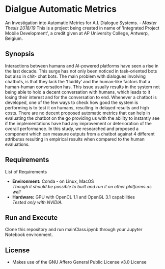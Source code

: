 # Dialgue Automatic Metrics

An Investigation into Automatic Metrics for A.I. Dialogue Systems. *- Master Thesis 2018/19*
This is a project being created in name of 'Integrated Project Mobile Development', a credit given at AP University College, Antwerp, Belgium.

## Synopsis

Interactions between humans and AI-powered platforms have seen a rise in the last decade. This surge has not only been noticed in task-oriented bots but also in chit- chat bots. The main problem with dialogues involving chatbots, is that they lack the ‘fluidity’ and the human-like factors that a human-human conversation has. This issue usually results in the system not being able to hold a decent conversation with humans, which leads to it losing their interest and for the conversation to end. Whenever a chatbot is developed, one of the few ways to check how good the system is performing is to test it on humans, resulting in delayed results and high costs. There are no decent proposed automatic metrics that can help in evaluating the chatbot on the go providing us with the ability to instantly see if the implementations have had any improvement or deterioration of the overall performance. In this study, we researched and proposed a component which can measure outputs from a chatbot against 4 different attributes resulting in empirical results when compared to the human evaluations.

## Requirements

List of Requirements

* **Environment:** Conda - on Linux, MacOS  
*Though it should be possible to built and run it on other platforms as well*
* **Hardware:** GPU with OpenCL 1.1 and OpenGL 3.1 capabilities  
*Tested only with NVIDIA.*

## Run and Execute

Clone this repository and run mainClass.ipynb through your Jupyter Notebook environment.

## License

* Makes use of the GNU Affero General Public License v3.0 License



